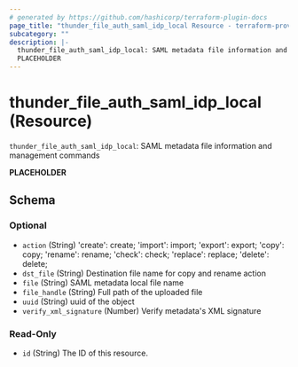 ```yaml
---
# generated by https://github.com/hashicorp/terraform-plugin-docs
page_title: "thunder_file_auth_saml_idp_local Resource - terraform-provider-thunder"
subcategory: ""
description: |-
  thunder_file_auth_saml_idp_local: SAML metadata file information and management commands
  PLACEHOLDER
---
```


# thunder_file_auth_saml_idp_local (Resource)

`thunder_file_auth_saml_idp_local`: SAML metadata file information and management commands

__PLACEHOLDER__



<!-- schema generated by tfplugindocs -->
## Schema

### Optional

- `action` (String) 'create': create; 'import': import; 'export': export; 'copy': copy; 'rename': rename; 'check': check; 'replace': replace; 'delete': delete;
- `dst_file` (String) Destination file name for copy and rename action
- `file` (String) SAML metadata local file name
- `file_handle` (String) Full path of the uploaded file
- `uuid` (String) uuid of the object
- `verify_xml_signature` (Number) Verify metadata's XML signature

### Read-Only

- `id` (String) The ID of this resource.


